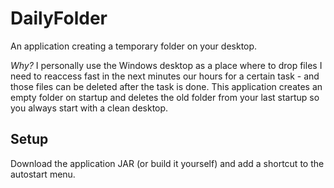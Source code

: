 # DailyFolder
An application creating a temporary folder on your desktop.

*Why?* I personally use the Windows desktop as a place where to drop files I need to reaccess fast in the next minutes our hours for a certain task - and those files can be deleted after the task is done. This application creates an empty folder on startup and deletes the old folder from your last startup so you always start with a clean desktop. 

## Setup
Download the application JAR (or build it yourself) and add a shortcut to the autostart menu.